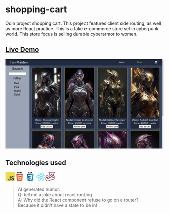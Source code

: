 # shopping-cart

Odin project shopping cart. This project features client side routing, as well as more React practice. This is a fake e-commerce store set in cyberpunk world. This store focus is selling durable cyberarmor to women.

## [Live Demo](https://confucii.github.io/shopping-cart/)

![Website layout image](https://raw.githubusercontent.com/Confucii/confucii/main/images/shopping_cart.png)

## Technologies used

<img src="https://raw.githubusercontent.com/devicons/devicon/master/icons/javascript/javascript-original.svg" alt="javascript" width="30" height="30"/><img src="https://raw.githubusercontent.com/devicons/devicon/master/icons/html5/html5-original-wordmark.svg" alt="html5" width="30" height="30"/> <img src="https://raw.githubusercontent.com/devicons/devicon/master/icons/css3/css3-original-wordmark.svg" alt="css3" width="30" height="30"/> <img src="https://raw.githubusercontent.com/devicons/devicon/1119b9f84c0290e0f0b38982099a2bd027a48bf1/icons/react/react-original.svg" alt="react" width="30" height="30"/><img src="https://raw.githubusercontent.com/devicons/devicon/1119b9f84c0290e0f0b38982099a2bd027a48bf1/icons/jest/jest-plain.svg" alt="jest" width="30" height="30"/>

> AI generated humor: <br>
> Q: tell me a joke about react routing <br>
> A: Why did the React component refuse to go on a router? <br>
> Because it didn't have a state to be in!
